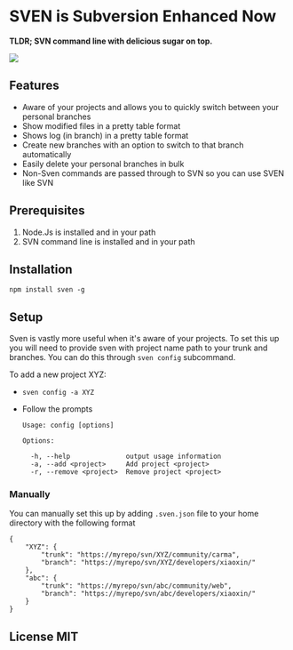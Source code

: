 # SVEN is Subversion Enhanced Now

**TLDR; SVN command line with delicious sugar on top.**

![](https://dl.dropboxusercontent.com/u/4721128/screenshots/sven_create_and_switch.gif)

## Features

* Aware of your projects and allows you to quickly switch between your personal branches
* Show modified files in a pretty table format
* Shows log (in branch) in a pretty table format
* Create new branches with an option to switch to that branch automatically
* Easily delete your personal branches in bulk
* Non-Sven commands are passed through to SVN so you can use SVEN like SVN

## Prerequisites

1. Node.Js is installed and in your path
2. SVN command line is installed and in your path

## Installation

	npm install sven -g
	
## Setup

Sven is vastly more useful when it's aware of your projects. To set this up you will need to provide sven with project name path to your trunk and branches. You can do this through `sven config` subcommand.

To add a new project XYZ:

* `sven config -a XYZ`
* Follow the prompts

	  Usage: config [options]

	  Options:

	    -h, --help              output usage information
	    -a, --add <project>     Add project <project>
	    -r, --remove <project>  Remove project <project>


### Manually

You can manually set this up by adding `.sven.json` file to your home directory with the following format

	{
		"XYZ": {
			"trunk": "https://myrepo/svn/XYZ/community/carma",
			"branch": "https://myrepo/svn/XYZ/developers/xiaoxin/"
		},
		"abc": {
			"trunk": "https://myrepo/svn/abc/community/web",
			"branch": "https://myrepo/svn/abc/developers/xiaoxin/"
		}
	}

## License MIT
